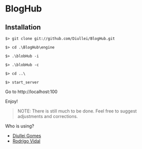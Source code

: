 BlogHub
=======

## Installation

```$> git clone git://github.com/Diullei/BlogHub.git```

```$> cd .\BlogHub\engine```

```$> .\blobHub -i```

```$> .\blobHub -c```

```$> cd ..\```

```$> start_server```

Go to http://localhost:100

Enjoy!

> NOTE: There is still much to be done. Feel free to suggest adjustments and corrections.

Who is using?

* [Diullei Gomes](http://diullei.github.com)
* [Rodrigo Vidal](http://rodrigovidal.github.com)
